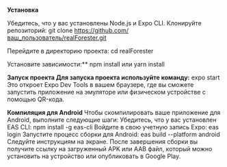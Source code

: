 **Установка**

Убедитесь, что у вас установлены Node.js и Expo CLI.
Клонируйте репозиторий:
git clone https://github.com/ваш_пользователь/realForester.git

Перейдите в директорию проекта:
cd realForester

Установите зависимости:**
npm install
или
yarn install

**Запуск проекта
Для запуска проекта используйте команду:**
expo start
Это откроет Expo Dev Tools в вашем браузере, где вы сможете запустить приложение на эмуляторе или физическом устройстве с помощью QR-кода.

**Компиляция для Android**
Чтобы скомпилировать ваше приложение для Android, выполните следующие шаги:
Убедитесь, что у вас установлен EAS CLI:
npm install -g eas-cli
Войдите в свою учетную запись Expo:
eas login
Запустите процесс сборки для Android:
eas build --platform android
Следуйте инструкциям на экране. После завершения сборки вы получите ссылку на загруженный APK или AAB файл, который можно установить на устройство или опубликовать в Google Play.
